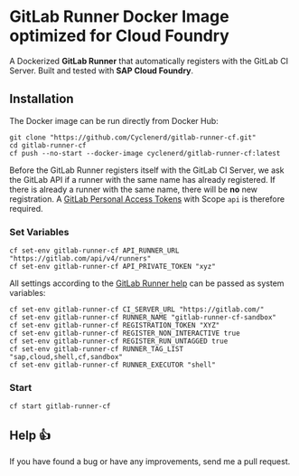 # GitLab Runner Docker Image optimized for Cloud Foundry

A Dockerized **GitLab Runner** that automatically registers with the GitLab CI Server.
Built and tested with **SAP Cloud Foundry**.

## Installation

The Docker image can be run directly from Docker Hub:

```
git clone "https://github.com/Cyclenerd/gitlab-runner-cf.git"
cd gitlab-runner-cf
cf push --no-start --docker-image cyclenerd/gitlab-runner-cf:latest
```

Before the GitLab Runner registers itself with the GitLab CI Server, we ask the GitLab API if a runner with the same name has already registered.
If there is already a runner with the same name, there will be **no** new registration.
A [GitLab Personal Access Tokens](https://gitlab.com/profile/personal_access_tokens) with Scope `api` is therefore required.

### Set Variables

```
cf set-env gitlab-runner-cf API_RUNNER_URL "https://gitlab.com/api/v4/runners"
cf set-env gitlab-runner-cf API_PRIVATE_TOKEN "xyz"
```

All settings according to the [GitLab Runner help](https://docs.gitlab.com/runner/commands/README.html#gitlab-runner-register
) can be passed as system variables:

```
cf set-env gitlab-runner-cf CI_SERVER_URL "https://gitlab.com/"
cf set-env gitlab-runner-cf RUNNER_NAME "gitlab-runner-cf-sandbox"
cf set-env gitlab-runner-cf REGISTRATION_TOKEN "XYZ"
cf set-env gitlab-runner-cf REGISTER_NON_INTERACTIVE true
cf set-env gitlab-runner-cf REGISTER_RUN_UNTAGGED true
cf set-env gitlab-runner-cf RUNNER_TAG_LIST "sap,cloud,shell,cf,sandbox"
cf set-env gitlab-runner-cf RUNNER_EXECUTOR "shell"
```

### Start

```
cf start gitlab-runner-cf
```


## Help 👍

If you have found a bug or have any improvements, send me a pull request.